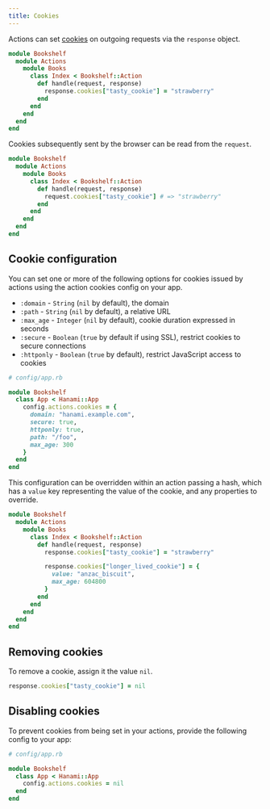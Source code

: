 ```yaml
---
title: Cookies
---
```


Actions can set [cookies](https://developer.mozilla.org/en-US/docs/Web/HTTP/Cookies) on outgoing requests via the `response` object.

```ruby
module Bookshelf
  module Actions
    module Books
      class Index < Bookshelf::Action
        def handle(request, response)
          response.cookies["tasty_cookie"] = "strawberry"
        end
      end
    end
  end
end
```

Cookies subsequently sent by the browser can be read from the `request`.

```ruby
module Bookshelf
  module Actions
    module Books
      class Index < Bookshelf::Action
        def handle(request, response)
          request.cookies["tasty_cookie"] # => "strawberry"
        end
      end
    end
  end
end
```

## Cookie configuration

You can set one or more of the following options for cookies issued by actions using the action cookies config on your app.

  * `:domain` - `String` (`nil` by default), the domain
  * `:path` - `String` (`nil` by default), a relative URL
  * `:max_age` - `Integer` (`nil` by default), cookie duration expressed in seconds
  * `:secure` - `Boolean` (`true` by default if using SSL), restrict cookies to secure connections
  * `:httponly` - `Boolean` (`true` by default), restrict JavaScript access to cookies


```ruby
# config/app.rb

module Bookshelf
  class App < Hanami::App
    config.actions.cookies = {
      domain: "hanami.example.com",
      secure: true,
      httponly: true,
      path: "/foo",
      max_age: 300
    }
  end
end
```

This configuration can be overridden within an action passing a hash, which has a `value` key representing the value of the cookie, and any properties to override.

```ruby
module Bookshelf
  module Actions
    module Books
      class Index < Bookshelf::Action
        def handle(request, response)
          response.cookies["tasty_cookie"] = "strawberry"

          response.cookies["longer_lived_cookie"] = {
            value: "anzac_biscuit",
            max_age: 604800
          }
        end
      end
    end
  end
end
```

## Removing cookies

To remove a cookie, assign it the value `nil`.

```ruby
response.cookies["tasty_cookie"] = nil
```

## Disabling cookies

To prevent cookies from being set in your actions, provide the following config to your app:

```ruby
# config/app.rb

module Bookshelf
  class App < Hanami::App
    config.actions.cookies = nil
  end
end
```
